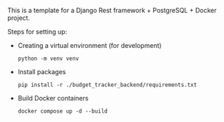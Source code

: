 This is a template for a Django Rest framework + PostgreSQL + Docker project.

Steps for setting up:

- Creating a virtual environment (for development)
	```
	python -m venv venv
	```
- Install packages
	```
	pip install -r ./budget_tracker_backend/requirements.txt
	```
- Build Docker containers
	```
	docker compose up -d --build
	```
